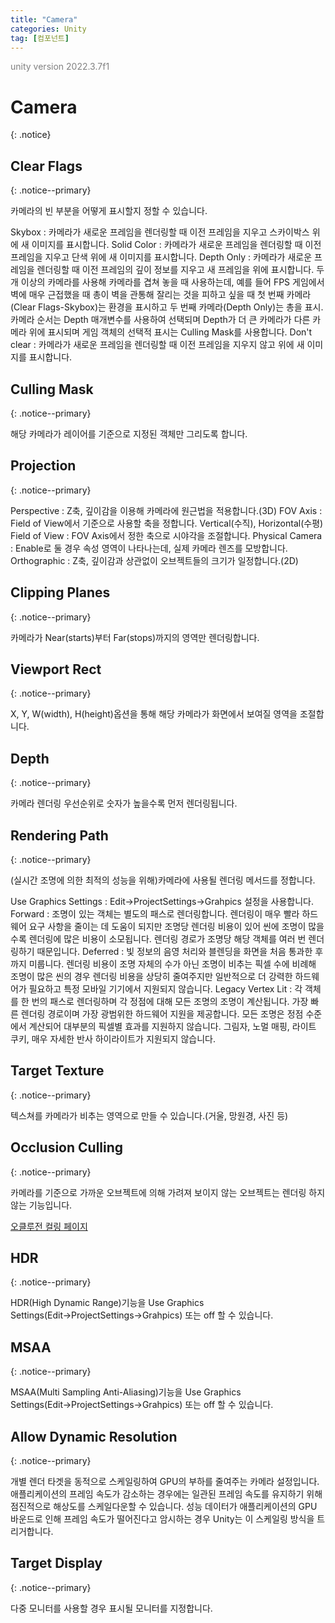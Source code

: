 ```yaml
---
title: "Camera"
categories: Unity
tag: [컴포넌트]
---
```





<span style="color:gray">unity version 2022.3.7f1</span>




# Camera
{: .notice}




## Clear Flags
{: .notice--primary}

카메라의 빈 부분을 어떻게 표시할지 정할 수 있습니다.

<span class="ul-1">
<span class="color-keyword">Skybox</span> : 카메라가 새로운 프레임을 렌더링할 때 이전 프레임을 지우고 스카이박스 위에 새 이미지를 표시합니다.
</span>

<span class="ul-1">
<span class="color-keyword">Solid Color</span> : 카메라가 새로운 프레임을 렌더링할 때 이전 프레임을 지우고 단색 위에 새 이미지를 표시합니다.
</span>

<span class="ul-1">
<span class="color-keyword">Depth Only</span> : 카메라가 새로운 프레임을 렌더링할 때 이전 프레임의 깊이 정보를 지우고 새 프레임을 위에 표시합니다. <span class="color-comment"><span class="color-class">두 개 이상의 카메라</span>를 사용해 카메라를 겹쳐 놓을 때 사용하는데, 예를 들어 FPS 게임에서 벽에 매우 근접했을 때 총이 벽을 관통해 잘리는 것을 피하고 싶을 때 첫 번째 카메라(Clear Flags-Skybox)는 환경을 표시하고 두 번째 카메라(Depth Only)는 총을 표시. 카메라 순서는 <span class="color-class">Depth</span> 매개변수를 사용하여 선택되며 Depth가 더 큰 카메라가 다른 카메라 위에 표시되며 게임 객체의 선택적 표시는 <span class="color-class">Culling Mask</span>를 사용합니다.</span>
</span>

<span class="ul-1">
<span class="color-keyword">Don't clear</span> : 카메라가 새로운 프레임을 렌더링할 때 이전 프레임을 지우지 않고 위에 새 이미지를 표시합니다.
</span>




## Culling Mask
{: .notice--primary}

해당 카메라가 레이어를 기준으로 지정된 객체만 그리도록 합니다.




## Projection
{: .notice--primary}

<span class="ul-1">
<span class="color-keyword">Perspective</span> : Z축, 깊이감을 이용해 카메라에 원근법을 적용합니다.(3D)
</span>

<span class="ul-2">
<span class="color-variable">FOV Axis</span> : Field of View에서 기준으로 사용할 축을 정합니다. Vertical(수직), Horizontal(수평)
</span>

<span class="ul-2">
<span class="color-variable">Field of View</span> : FOV Axis에서 정한 축으로 시야각을 조절합니다.
</span>

<span class="ul-2">
<span class="color-variable">Physical Camera</span> : Enable로 둘 경우 속성 영역이 나타나는데, 실제 카메라 렌즈를 모방합니다.
</span>

<span class="ul-1">
<span class="color-keyword">Orthographic</span> : Z축, 깊이감과 상관없이 오브젝트들의 크기가 일정합니다.(2D)
</span>




## Clipping Planes
{: .notice--primary}

카메라가 Near(starts)부터 Far(stops)까지의 영역만 렌더링합니다.




## Viewport Rect
{: .notice--primary}

X, Y, W(width), H(height)옵션을 통해 해당 카메라가 화면에서 보여질 영역을 조절합니다.




## Depth
{: .notice--primary}

카메라 렌더링 우선순위로 숫자가 높을수록 먼저 렌더링됩니다.




## Rendering Path
{: .notice--primary}

<span class="color-comment">(실시간 조명에 의한 최적의 성능을 위해)</span>카메라에 사용될 렌더링 메서드를 정합니다.

<span class="ul-1">
<span class="color-keyword">Use Graphics Settings</span> : <span class="color-control">Edit</span>-><span class="color-control">ProjectSettings</span>-><span class="color-control">Grahpics</span> 설정을 사용합니다.
</span>

<span class="ul-1">
<span class="color-keyword">Forward</span> : 조명이 있는 객체는 별도의 패스로 렌더링합니다. 렌더링이 매우 빨라 하드웨어 요구 사항을 줄이는 데 도움이 되지만 조명당 렌더링 비용이 있어 씬에 조명이 많을수록 렌더링에 많은 비용이 소모됩니다. 렌더링 경로가 조명당 해당 객체를 여러 번 렌더링하기 때문입니다.
</span>

<span class="ul-1">
<span class="color-keyword">Deferred</span> : 빛 정보의 음영 처리와 블렌딩을 화면을 처음 통과한 후까지 미룹니다. 렌더링 비용이 조명 자체의 수가 아닌 조명이 비추는 픽셀 수에 비례해 조명이 많은 씬의 경우 렌더링 비용을 상당히 줄여주지만 일반적으로 더 강력한 하드웨어가 필요하고 특정 모바일 기기에서 지원되지 않습니다.
</span>

<span class="ul-1">
<span class="color-keyword">Legacy Vertex Lit</span> : 각 객체를 한 번의 패스로 렌더링하며 각 정점에 대해 모든 조명의 조명이 계산됩니다. 가장 빠른 렌더링 경로이며 가장 광범위한 하드웨어 지원을 제공합니다. 모든 조명은 정점 수준에서 계산되어 대부분의 픽셀별 효과를 지원하지 않습니다. 그림자, 노멀 매핑, 라이트 쿠키, 매우 자세한 반사 하이라이트가 지원되지 않습니다.
</span>




## Target Texture
{: .notice--primary}

텍스쳐를 카메라가 비추는 영역으로 만들 수 있습니다.<span class="color-comment">(거울, 망원경, 사진 등)</span>




## Occlusion Culling
{: .notice--primary}

카메라를 기준으로 가까운 오브젝트에 의해 가려져 보이지 않는 오브젝트는 렌더링 하지 않는 기능입니다.

<a href="https://dduriba.github.io/Unity/occlusion-culling-frustum-culling/" target="_blank" class="color-function">오클루전 컬링 페이지</a>




## HDR
{: .notice--primary}

HDR(High Dynamic Range)기능을 Use Graphics Settings(<span class="color-control">Edit</span>→<span class="color-control">ProjectSettings</span>→<span class="color-control">Grahpics</span>) 또는 off 할 수 있습니다.




## MSAA
{: .notice--primary}

MSAA(Multi Sampling Anti-Aliasing)기능을 Use Graphics Settings(<span class="color-control">Edit</span>→<span class="color-control">ProjectSettings</span>→<span class="color-control">Grahpics</span>) 또는 off 할 수 있습니다.




## Allow Dynamic Resolution
{: .notice--primary}

개별 렌더 타겟을 동적으로 스케일링하여 GPU의 부하를 줄여주는 카메라 설정입니다. 애플리케이션의 프레임 속도가 감소하는 경우에는 일관된 프레임 속도를 유지하기 위해 점진적으로 해상도를 스케일다운할 수 있습니다. 성능 데이터가 애플리케이션의 GPU 바운드로 인해 프레임 속도가 떨어진다고 암시하는 경우 Unity는 이 스케일링 방식을 트리거합니다.




## Target Display
{: .notice--primary}

다중 모니터를 사용할 경우 표시될 모니터를 지정합니다.